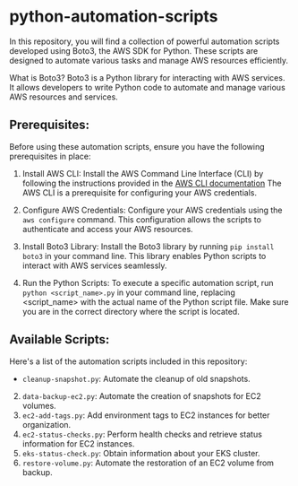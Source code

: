 # python-automation-scripts

In this repository, you will find a collection of powerful automation scripts developed using Boto3, the AWS SDK for Python. These scripts are designed to automate various tasks and manage AWS resources efficiently.

What is Boto3?
Boto3 is a Python library for interacting with AWS services. It allows developers to write Python code to automate and manage various AWS resources and services.

## Prerequisites:
Before using these automation scripts, ensure you have the following prerequisites in place:

1. Install AWS CLI: Install the AWS Command Line Interface (CLI) by following the instructions provided in the [AWS CLI documentation](https://docs.aws.amazon.com/cli/latest/userguide/getting-started-install.html) The AWS CLI is a prerequisite for configuring your AWS credentials.
  
2. Configure AWS Credentials: Configure your AWS credentials using the ```aws configure``` command. This configuration allows the scripts to authenticate and access your AWS resources.

3. Install Boto3 Library: Install the Boto3 library by running ```pip install boto3``` in your command line. This library enables Python scripts to interact with AWS services seamlessly.
 
5. Run the Python Scripts: To execute a specific automation script, run ```python <script_name>.py``` in your command line, replacing <script_name> with the actual name of the Python script file. Make sure you are in the correct directory where the script is located.


## Available Scripts:
Here's a list of the automation scripts included in this repository:

- ```cleanup-snapshot.py```: Automate the cleanup of old snapshots.
2. ```data-backup-ec2.py```: Automate the creation of snapshots for EC2 volumes.
3. ```ec2-add-tags.py```: Add environment tags to EC2 instances for better organization.
4. ```ec2-status-checks.py```: Perform health checks and retrieve status information for EC2 instances.
5. ```eks-status-check.py```: Obtain information about your EKS cluster.
6. ```restore-volume.py```: Automate the restoration of an EC2 volume from backup.

